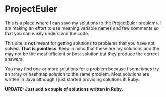 # ProjectEuler
This is a place where I can save my solutions to the ProjectEuler problems.
I am making an effort to use meaning variable names and few comments
so that you can easily understand the code.

This site is __not__ meant for getting solutions to problems that you
have not solved.  __That is pointless__.  Keep in mind that these are
my solutions and the may not be the most efficient or best solution
but they produce the correct answers.

You may find one or more solutions for a problem because I sometimes
try an array or hashmap solution to the same problem.  Most solutions
are written in Java although I just started providing solutions ih Ruby.

**UPDATE: Just add a couple of solutions written in Ruby.**
#
